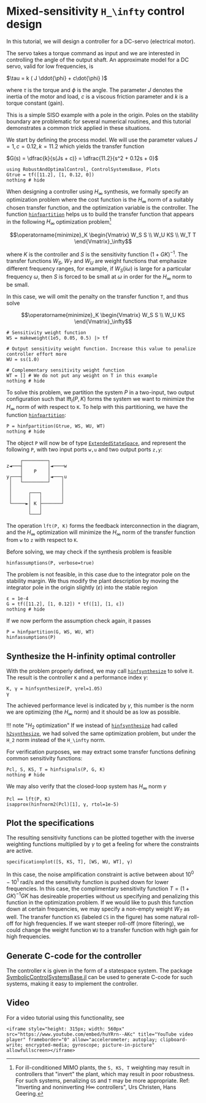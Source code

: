 # Mixed-sensitivity ``H_\infty`` control design

In this tutorial, we will design a controller for a DC-servo (electrical motor).

The servo takes a torque command as input and we are interested in controlling the angle of the output shaft. An approximate model for a DC servo, valid for low frequencies, is

$\tau = k ( J \ddot{\phi} + c\dot{\phi} )$

where $\tau$ is the torque and $\phi$ is the angle. The parameter $J$ denotes the inertia of the motor and load, $c$ is a viscous friction parameter and $k$ is a torque constant (gain). 

This is a simple SISO example with a pole in the origin. Poles on the stability boundary are problematic for several numerical routines, and this tutorial demonstrates a common trick applied in these situations. 

We start by defining the process model. We will use the parameter values $J=1, c=0.12, k=11.2$ which yields the transfer function

$G(s) = \dfrac{k}{s(Js + c)} = \dfrac{11.2}{s^2 + 0.12s + 0}$

```@example hinfdesign
using RobustAndOptimalControl, ControlSystemsBase, Plots
Gtrue = tf([11.2], [1, 0.12, 0])
nothing # hide
```

When designing a controller using $H_\infty$ synthesis, we formally specify an optimization problem where the cost function is the $H_\infty$ norm of a suitably chosen transfer function, and the optimization variable is the controller. The function [`hinfpartition`](@ref) helps us to build the transfer function that appears in the following $H_\infty$ optimization problem[^1]

```math
\operatorname{minimize}_K \begin{Vmatrix}
W_S S \\
W_U KS \\
W_T T
\end{Vmatrix}_\infty
```

[^1]: For ill-conditioned MIMO plants, the ``S, KS, T`` weighting may result in controllers that "invert" the plant, which may result in poor robustness. For such systems, penalizing ``GS`` and ``T`` may be more appropriate. Ref: "Inverting and noninverting H∞ controllers", Urs Christen, Hans Geering.

where $K$ is the controller and $S$ is the sensitivity function $(1+GK)^{-1}$. The transfer functions $W_S$, $W_T$ and $W_U$ are weight functions that emphasize different frequency ranges, for example, if $W_S(i\omega)$ is large for a particular frequency $\omega$, then $S$ is forced to be small at $\omega$ in order for the $H_\infty$ norm to be small. 

In this case, we will omit the penalty on the transfer function ``T``, and thus solve
```math
\operatorname{minimize}_K \begin{Vmatrix}
W_S S \\
W_U KS
\end{Vmatrix}_\infty
```

```@example hinfdesign
# Sensitivity weight function
WS = makeweight(1e5, 0.05, 0.5) |> tf

# Output sensitivity weight function. Increase this value to penalize controller effort more
WU = ss(1.0)

# Complementary sensitivity weight function
WT = [] # We do not put any weight on T in this example
nothing # hide
```

To solve this problem, we partition the system $P$ in a two-input, two output configuration such that 
$\operatorname{lft}_{l}(P,K)$ forms the system we want to minimize the $H_\infty$ norm of with respect to ``K``. To help with this partitioning, we have the function [`hinfpartition`](@ref):
```@example hinfdesign
P = hinfpartition(Gtrue, WS, WU, WT)
nothing # hide
```

The object `P` will now be of type [`ExtendedStateSpace`](@ref), and represent the following `P`, with two input ports `w,u` and two output ports `z,y`:
```
     ┌─────────┐
z◄───┤         │◄────w
     │    P    │
y┌───┤         │◄───┐u
 │   └─────────┘    │
 │                  │
 │      ┌───┐       │
 │      │   │       │
 └─────►│ K ├───────┘
        │   │
        └───┘
```
The operation `lft(P, K)` forms the feedback interconnection in the diagram, and the $H_\infty$ optimization will minimize the $H_\infty$ norm of the transfer function from ``w`` to ``z`` with respect to ``K``.

Before solving, we may check if the synthesis problem is feasible
```@example hinfdesign
hinfassumptions(P, verbose=true)
```
The problem is not feasible, in this case due to the integrator pole on the stability margin. We thus modify the plant description by moving the integrator pole in the origin slightly ($\varepsilon$) into the stable region

```@example hinfdesign
ε = 1e-4
G = tf([11.2], [1, 0.12]) * tf([1], [1, ε])
nothing # hide
```
If we now perform the assumption check again, it passes
```@example hinfdesign
P = hinfpartition(G, WS, WU, WT)
hinfassumptions(P)
```

## Synthesize the H-infinity optimal controller
With the problem properly defined, we may call [`hinfsynthesize`](@ref) to solve it. The result is the controller ``K`` and a performance index $\gamma$:
```@example hinfdesign
K, γ = hinfsynthesize(P, γrel=1.05)
γ
```
The achieved performance level is indicated by $\gamma$, this number is the norm we are optimizing (the $H_\infty$ norm) and it should be as low as possible.

!!! note "$H_2$ optimization"
    If we instead of [`hinfsynthesize`](@ref) had called [`h2synthesize`](@ref), we had solved the same optimization problem, but under the ``H_2`` norm instead of the ``H_\infty`` norm.

For verification purposes, we may extract some transfer functions defining common sensitivity functions:
```@example hinfdesign
Pcl, S, KS, T = hinfsignals(P, G, K)
nothing # hide
```
We may also verify that the closed-loop system has $H_\infty$ norm $\gamma$
```@example hinfdesign
Pcl == lft(P, K)
isapprox(hinfnorm2(Pcl)[1], γ, rtol=1e-5)
```

## Plot the specifications
The resulting sensitivity functions can be plotted together with the inverse weighting functions multiplied by $\gamma$ to get a feeling for where the constraints are active. 
```@example hinfdesign
specificationplot([S, KS, T], [WS, WU, WT], γ)
```
In this case, the noise amplification constraint is active between about $10^0 - 10^{1}$ rad/s and the sensitivity function is pushed down for lower frequencies. In this case, the complimentary sensitivity function $T = (1+GK)^{-1}GK$ has desireable properties without us specifying and penalizing this function in the optimization problem. If we would like to push this function down at certain frequencies, we may specify a non-empty weight $W_T$ as well. The transfer function ``KS`` (labeled `CS` in the figure) has some natural roll-off for high frequencies. If we want steeper roll-off (more filtering), we could change the weight function `WU` to a transfer function with high gain for high frequencies.


## Generate C-code for the controller
The controller `K` is given in the form of a statespace system. The package [SymbolicControlSystemsBase.jl](https://github.com/JuliaControl/SymbolicControlSystemsBase.jl) can be used to generate C-code for such systems, making it easy to implement the controller.

## Video
For a video tutorial using this functionality, see 
```@raw html
<iframe style="height: 315px; width: 560px" src="https://www.youtube.com/embed/huYRrn--AKc" title="YouTube video player" frameborder="0" allow="accelerometer; autoplay; clipboard-write; encrypted-media; gyroscope; picture-in-picture" allowfullscreen></iframe>
```